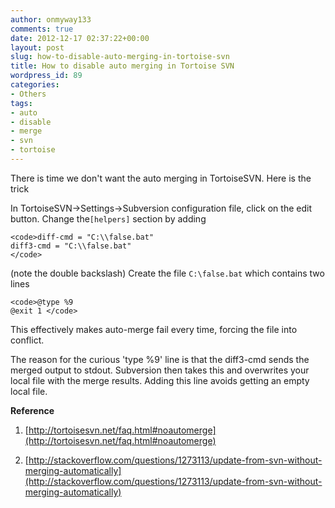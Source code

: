 ```yaml
---
author: onmyway133
comments: true
date: 2012-12-17 02:37:22+00:00
layout: post
slug: how-to-disable-auto-merging-in-tortoise-svn
title: How to disable auto merging in Tortoise SVN
wordpress_id: 89
categories:
- Others
tags:
- auto
- disable
- merge
- svn
- tortoise
---
```


There is time we don't want the auto merging in TortoiseSVN. Here is the trick




<!-- more -->




In TortoiseSVN->Settings->Subversion configuration file, click on the edit button. Change the`[helpers]` section by adding



    
    <code>diff-cmd = "C:\\false.bat"
    diff3-cmd = "C:\\false.bat" 
    </code>




(note the double backslash) Create the file `C:\false.bat` which contains two lines



    
    <code>@type %9
    @exit 1 </code>




This effectively makes auto-merge fail every time, forcing the file into conflict.




The reason for the curious 'type %9' line is that the diff3-cmd sends the merged output to stdout. Subversion then takes this and overwrites your local  file with the merge results. Adding this line avoids getting an empty local file.




**Reference**  

1. [http://tortoisesvn.net/faq.html#noautomerge](http://tortoisesvn.net/faq.html#noautomerge)  

2. [http://stackoverflow.com/questions/1273113/update-from-svn-without-merging-automatically](http://stackoverflow.com/questions/1273113/update-from-svn-without-merging-automatically)

